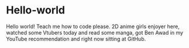 # Hello-world
Hello world! Teach me how to code please.
2D anime girls enjoyer here, watched some Vtubers today and read some manga, got Ben Awad in my YouTube recommendation and right now sitting at GitHub.
